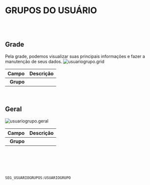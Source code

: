 # GRUPOS DO USUÁRIO
<br>
<br>

## Grade
Pela grade, podemos visualizar suas principais informações e fazer a manutenção de seus dados.
![usuariogrupo.grid](https://raw.githubusercontent.com/netforcews/docs-erp/master/geral/imagens/usuariogrupo.grid.png)

Campo | Descrição
--:|---
**Grupo** | 
<br>

## Geral
![usuariogrupo.geral](https://raw.githubusercontent.com/netforcews/docs-erp/master/geral/imagens/usuariogrupo.geral.png)

Campo | Descrição
--:|---
**Grupo** | 
<br>
<br>
<br>
<br>

```SEG_USUARIOGRUPOS:USUARIOGRUPO```
